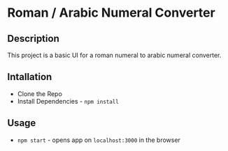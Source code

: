 # Roman / Arabic Numeral Converter


## Description

This project is a basic UI for a roman numeral to arabic numeral converter.

## Intallation

* Clone the Repo
* Install Dependencies - `npm install`

## Usage

* `npm start` - opens app on `localhost:3000` in the browser